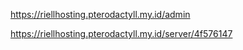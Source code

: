 https://riellhosting.pterodactyll.my.id/admin

https://riellhosting.pterodactyll.my.id/server/4f576147
